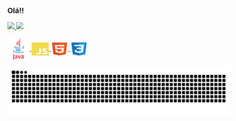 ### Olá!!



<div >
  <a href="https://github.com/Carla-Daniela">
  <img height="180em" src="https://github-readme-stats.vercel.app/api?username=Carla-Daniela&show_icons=true&theme=onedark&include_all_commits=true&count_private=true"/>
  <img height="180em" src="https://github-readme-stats.vercel.app/api/top-langs/?username=Carla-Daniela&layout=compact&langs_count=16&theme=onedark"/>  
</div>
 
<div style="display: inline_block"><br>
   <img align="center" alt="Dani-Java" height="50" width="50" src="https://github.com/devicons/devicon/blob/master/icons/java/java-original-wordmark.svg">
  <img align="center" alt="Dani-Js" height="30" width="40" src="https://raw.githubusercontent.com/devicons/devicon/master/icons/javascript/javascript-plain.svg">
  <img align="center" alt="Dani-HTML" height="30" width="40" src="https://raw.githubusercontent.com/devicons/devicon/master/icons/html5/html5-original.svg">
  <img align="center" alt="Dani-CSS" height="30" width="40" src="https://raw.githubusercontent.com/devicons/devicon/master/icons/css3/css3-original.svg">
  
</div>

 ![Snake animation](https://github.com/Carla-Daniela/Carla-Daniela/blob/output/github-contribution-grid-snake.svg)
